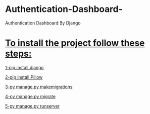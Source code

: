 # Authentication-Dashboard-
Authentication Dashboard By Django


<h1><u>To install the project follow these steps:</u></h1>
 
<u>1-pip install django</u> 
 
<u>2-pip install Pillow</u>
 
<u>3-py manage.py makemigrations</u>  

<u>4-py manage.py migrate</u>

<u>5-py manage.py runserver</u>


 












